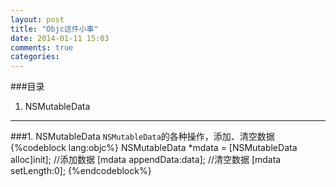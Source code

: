 ```yaml
---
layout: post
title: "Objc这件小事"
date: 2014-01-11 15:03
comments: true
categories: 
---
```

###目录
1. NSMutableData


<!--more-->
---
###1. NSMutableData
`NSMutableData`的各种操作，添加、清空数据
{%codeblock lang:objc%}
NSMutableData *mdata = [NSMutableData alloc]init];
//添加数据
[mdata appendData:data];
//清空数据
[mdata setLength:0];
{%endcodeblock%}
